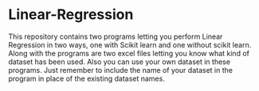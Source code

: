 # Linear-Regression
This repository contains two programs letting you perform Linear Regression in two ways, one with Scikit learn and one without scikit learn.
Along with the programs are two excel files letting you know what kind of dataset has been used. Also you can use your own dataset in these programs.
Just remember to include the name of your dataset in the program in place of the existing dataset names.
